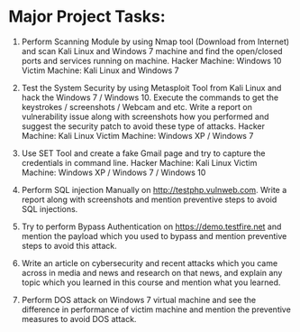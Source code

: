# Major Project Tasks:

1.	Perform Scanning Module by using Nmap tool (Download from Internet) and scan Kali Linux and Windows 7 machine and find the open/closed ports and services running on machine.
Hacker Machine: Windows 10
Victim Machine: Kali Linux and Windows 7


2.	Test the System Security by using Metasploit Tool from Kali Linux and hack the Windows 7 / Windows 10. Execute the commands to get the keystrokes / screenshots / Webcam and etc. Write a report on vulnerability issue along with screenshots how you performed and suggest the security patch to avoid these type of attacks.
Hacker Machine: Kali Linux
Victim Machine: Windows XP / Windows 7

3.	Use SET Tool and create a fake Gmail page and try to capture the credentials in command line.
Hacker Machine: Kali Linux
Victim Machine: Windows XP / Windows 7 / Windows 10

4.	Perform SQL injection Manually on http://testphp.vulnweb.com. Write a report along with screenshots and mention preventive steps to avoid SQL injections.

5.	Try to perform Bypass Authentication on https://demo.testfire.net and mention the payload which you used to bypass and mention preventive steps to avoid this attack.

6.	Write an article on cybersecurity and recent attacks which you came across in media and news and research on that news, and explain any topic which you learned in this course and mention what you learned.

7.	Perform DOS attack on Windows 7 virtual machine and see the difference in performance of victim machine and mention the preventive measures to avoid DOS attack.

